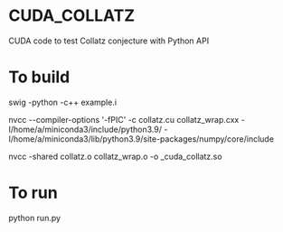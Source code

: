 # CUDA_COLLATZ
CUDA code to test Collatz conjecture with Python API

# To build

swig -python -c++ example.i

nvcc --compiler-options '-fPIC' -c collatz.cu collatz_wrap.cxx -I/home/a/miniconda3/include/python3.9/ -I/home/a/miniconda3/lib/python3.9/site-packages/numpy/core/include

nvcc -shared collatz.o collatz_wrap.o -o _cuda_collatz.so

# To run

python run.py
